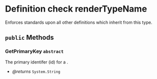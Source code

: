 # Definition check renderTypeName

Enforces standards upon all other definitions which inherit from this type.  



## `public` Methods

### GetPrimaryKey `abstract`

The primary identifer (id) for a <see cref="T:Docshark.Core.Global.Definition" />.

- *@returns* <code title="comments here">System.String</code>